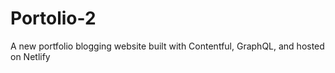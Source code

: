 # Portolio-2
A new portfolio blogging website built with Contentful, GraphQL, and hosted on Netlify
